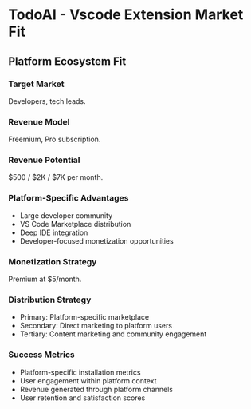 # TodoAI - Vscode Extension Market Fit

## Platform Ecosystem Fit

### Target Market
Developers, tech leads.

### Revenue Model
Freemium, Pro subscription.

### Revenue Potential
$500 / $2K / $7K per month.

### Platform-Specific Advantages
- Large developer community
- VS Code Marketplace distribution
- Deep IDE integration
- Developer-focused monetization opportunities

### Monetization Strategy
Premium at $5/month.

### Distribution Strategy
- Primary: Platform-specific marketplace
- Secondary: Direct marketing to platform users
- Tertiary: Content marketing and community engagement

### Success Metrics
- Platform-specific installation metrics
- User engagement within platform context
- Revenue generated through platform channels
- User retention and satisfaction scores
